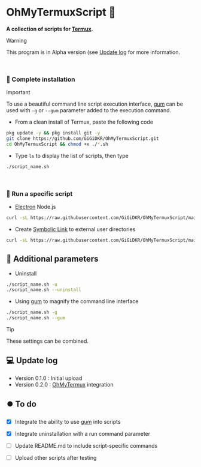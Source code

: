 # OhMyTermuxScript 🧊
**A collection of scripts for [Termux](https://github.com/termux/termux-app).**

> [!WARNING]
> This program is in Alpha version (see [Update log](https://github.com/GiGiDKR/OhMyTermuxScript/edit/main/README.md#update-log) for more information.

&nbsp;

### 🧊 Complete installation 

> [!IMPORTANT]
> To use a beautiful command line script execution interface, [gum](https://github.com/charmbracelet/gum) can be used with `-g` or `--gum` parameter added to the execution command. 

- From a clean install of Termux, paste the following code 
```bash
pkg update -y && pkg install git -y
git clone https://github.com/GiGiDKR/OhMyTermuxScript.git
cd OhMyTermuxScript && chmod +x ./*.sh
```
- Type `ls` to display the list of scripts, then type
```bash
./script_name.sh 
```

&nbsp;

### 🧊 Run a specific script 

- [Electron](https://github.com/electron/electron) Node.js
```bash
curl -sL https://raw.githubusercontent.com/GiGiDKR/OhMyTermuxScript/main/electron.sh -o electron.sh && chmod +x electron.sh && ./electron.sh --gum
```

- Create [Symbolic Link](https://en.wikipedia.org/wiki/Symbolic_link) to external user directories
```bash
curl -sL https://raw.githubusercontent.com/GiGiDKR/OhMyTermuxScript/main/usersymlink.sh -o usersymlink.sh && chmod +x usersymlink.sh && ./usersymlink.sh --gum
```

## 🧊 Additional parameters
- Uninstall
```bash
./script_name.sh -u
./script_name.sh --uninstall
```
- Using [gum](https://github.com/charmbracelet/gum) to magnify the command line interface
```bash
./script_name.sh -g
./script_name.sh --gum
```
> [!TIP]
> These settings can be combined.

## 💻 Update log
- Version 0.1.0 : Initial upload
- Version 0.2.0 : [OhMyTermux](https://github.com/GiGiDKR/OhMyTermux) integration

## ⏺️ To do
- [X] Integrate the ability to use [gum](https://github.com/charmbracelet/gum) into scripts
- [X] Integrate uninstallation with a run command parameter  
- [ ] Update README.md to include script-specific commands
- [ ] Upload other scripts after testing

